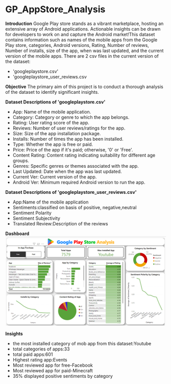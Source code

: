 # GP_AppStore_Analysis
**Introduction**
Google Play store stands as a vibrant marketplace, hosting an extensive array of Android applications. Actionable insights can be drawn for developers to work on and capture the Android market!This dataset contains information such as names of the mobile apps from the Google Play store, categories, Android versions, Rating, Number of reviews, Number of installs, size of the app, when was last updated, and the current version of the mobile apps.
There are 2 csv files in the current version of the dataset:
- 'googleplaystore.csv'
- 'googleplaystore_user_reviews.csv

**Objective**
The primary aim of this project is to conduct a thorough analysis of the dataset to identify significant insights. 

**Dataset Descriptions of 'googleplaystore.csv'**
- App: Name of the mobile application.
- Category: Category or genre to which the app belongs.
- Rating: User rating score of the app.
- Reviews: Number of user reviews/ratings for the app.
- Size: Size of the app installation package.
- Installs: Number of times the app has been installed.
- Type: Whether the app is free or paid.
- Price: Price of the app if it's paid; otherwise, '0' or 'Free'.
- Content Rating: Content rating indicating suitability for different age groups.
- Genres: Specific genres or themes associated with the app.
- Last Updated: Date when the app was last updated.
- Current Ver: Current version of the app.
- Android Ver: Minimum required Android version to run the app.

**Dataset Descriptions of 'googleplaystore_user_reviews.csv'**
- App:Name of the mobile application
- Sentiments:classified on basis of positive, negative,neutral
- Sentiment Polarity
- Sentiment Subjectivity
- Translated Review:Description of the reviews
  
**Dashboard**
![](images/dashboard.png)

**Insights**
- the most installed category of mob app from this dataset:Youtube
- total categories of apps:33
- total paid apps:601
- Highest rating app:Events
- Most reviewed app for free-Facebook
- Most reviewed app for paid-Minecraft
- 35% displayed positive sentiments by category
